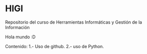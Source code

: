 # HIGI
Repositorio del curso de Herramientas Informáticas y Gestión de la Información

Hola mundo :D

Contenido:
1.- Uso de github.
2.- uso de Python.
